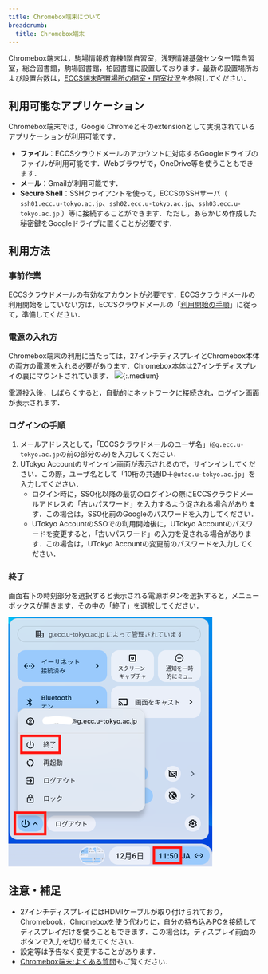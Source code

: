 ```yaml
---
title: Chromebox端末について
breadcrumb:
  title: Chromebox端末
---
```


Chromebox端末は，駒場情報教育棟1階自習室，浅野情報基盤センター1階自習室，総合図書館，駒場図書館，柏図書館に設置しております．最新の設置場所および設置台数は，[ECCS端末配置場所の開室・閉室状況](https://www.ecc.u-tokyo.ac.jp/announcement/2020/10/02_3224.html)を参照してください．

## 利用可能なアプリケーション
Chromebox端末では，Google Chromeとそのextensionとして実現されているアプリケーションが利用可能です．

* **ファイル**：ECCSクラウドメールのアカウントに対応するGoogleドライブのファイルが利用可能です．Webブラウザで，OneDrive等を使うこともできます．
* **メール**：Gmailが利用可能です．
* **Secure Shell**：SSHクライアントを使って，ECCSのSSHサーバ（ `ssh01.ecc.u-tokyo.ac.jp`、`ssh02.ecc.u-tokyo.ac.jp`、`ssh03.ecc.u-tokyo.ac.jp` ）等に接続することができます．ただし，あらかじめ作成した秘密鍵をGoogleドライブに置くことが必要です．

## 利用方法

### 事前作業
ECCSクラウドメールの有効なアカウントが必要です．ECCSクラウドメールの利用開始をしていない方は，ECCSクラウドメールの「[利用開始の手順](/google/#initial-setup)」に従って，準備してください．

### 電源の入れ方
Chromebox端末の利用に当たっては，27インチディスプレイとChromebox本体の両方の電源を入れる必要があります．Chromebox本体は27インチディスプレイの裏にマウントされています．
![](power-switch.png){:.medium}

電源投入後，しばらくすると，自動的にネットワークに接続され，ログイン画面が表示されます．

### ログインの手順

1. メールアドレスとして，「ECCSクラウドメールのユーザ名」(`@g.ecc.u-tokyo.ac.jp`の前の部分のみ)を入力してください．
2. UTokyo Accountのサインイン画面が表示されるので，サインインしてください．この際，ユーザ名として「10桁の共通ID＋`@utac.u-tokyo.ac.jp`」を入力してください．  
    - ログイン時に，SSO化以降の最初のログインの際にECCSクラウドメールアドレスの「古いパスワード」を入力するよう促される場合があります．この場合は，SSO化前のGoogleのパスワードを入力してください．
    - UTokyo AccountのSSOでの利用開始後に，UTokyo Accountのパスワードを変更すると，「古いパスワード」の入力を促される場合があります．この場合は，UTokyo Accountの変更前のパスワードを入力してください．
### 終了
画面右下の時刻部分を選択すると表示される電源ボタンを選択すると，メニューボックスが開きます．その中の「終了」を選択してください．

![](shutdown.png)

## 注意・補足

* 27インチディスプレイにはHDMIケーブルが取り付けられており，Chromebook，Chromeboxを使う代わりに，自分の持ち込みPCを接続してディスプレイだけを使うこともできます．この場合は，ディスプレイ前面のボタンで入力を切り替えてください．　
* 設定等は予告なく変更することがあります．
* [Chromebox端末:よくある質問](https://www.ecc.u-tokyo.ac.jp/chromeos/faq.html)もご覧ください．